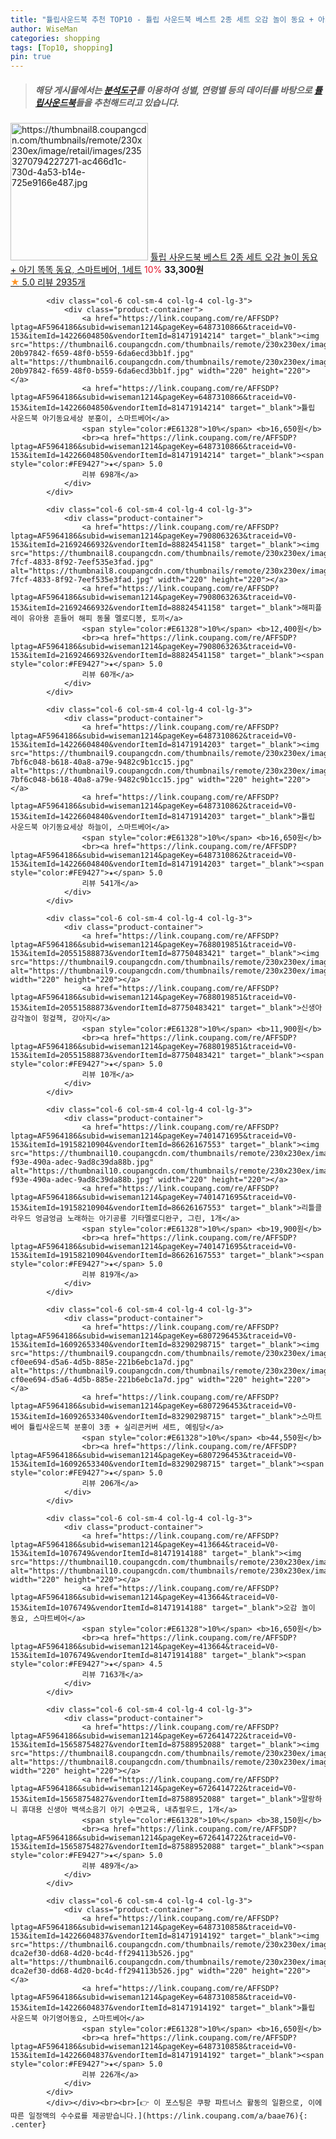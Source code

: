 ```yaml
---
title: "튤립사운드북 추천 TOP10 - 튤립 사운드북 베스트 2종 세트 오감 놀이 동요 + 아기 똑똑 동요, 스마트베어, 1세트"
author: WiseMan
categories: shopping
tags: [Top10, shopping]
pin: true
---
```


> ##### 해당 게시물에서는 [**분석도구**](https://itemscout.io/)를 이용하여 **성별**, **연령별** 등의 데이터를 바탕으로 [**튤립사운드북**](https://link.coupang.com/a/baae76)들을 추천해드리고 있습니다.
<div class="container"><div class="row">
            <div class="col-6 col-sm-4 col-lg-4 col-lg-3">
                <div class="product-container">
                    <a href="https://link.coupang.com/re/AFFSDP?lptag=AF5964186&subid=wiseman1214&pageKey=38715422&traceid=V0-153&itemId=142628790&vendorItemId=83043809813" target="_blank"><img src="https://thumbnail8.coupangcdn.com/thumbnails/remote/230x230ex/image/retail/images/2353270794227271-ac466d1c-730d-4a53-b14e-725e9166e487.jpg" alt="https://thumbnail8.coupangcdn.com/thumbnails/remote/230x230ex/image/retail/images/2353270794227271-ac466d1c-730d-4a53-b14e-725e9166e487.jpg" width="220" height="220"></a>
                    <a href="https://link.coupang.com/re/AFFSDP?lptag=AF5964186&subid=wiseman1214&pageKey=38715422&traceid=V0-153&itemId=142628790&vendorItemId=83043809813" target="_blank">튤립 사운드북 베스트 2종 세트 오감 놀이 동요 + 아기 똑똑 동요, 스마트베어, 1세트</a>
                    <span style="color:#E61328">10%</span> <b>33,300원</b>
                    <br><a href="https://link.coupang.com/re/AFFSDP?lptag=AF5964186&subid=wiseman1214&pageKey=38715422&traceid=V0-153&itemId=142628790&vendorItemId=83043809813" target="_blank"><span style="color:#FE9427">★</span> 5.0
                    리뷰 2935개</a>
                </div>
            </div>
            
            <div class="col-6 col-sm-4 col-lg-4 col-lg-3">
                <div class="product-container">
                    <a href="https://link.coupang.com/re/AFFSDP?lptag=AF5964186&subid=wiseman1214&pageKey=6487310866&traceid=V0-153&itemId=14226604850&vendorItemId=81471914214" target="_blank"><img src="https://thumbnail6.coupangcdn.com/thumbnails/remote/230x230ex/image/retail/images/3653357266333633-20b97842-f659-48f0-b559-6da6ecd3bb1f.jpg" alt="https://thumbnail6.coupangcdn.com/thumbnails/remote/230x230ex/image/retail/images/3653357266333633-20b97842-f659-48f0-b559-6da6ecd3bb1f.jpg" width="220" height="220"></a>
                    <a href="https://link.coupang.com/re/AFFSDP?lptag=AF5964186&subid=wiseman1214&pageKey=6487310866&traceid=V0-153&itemId=14226604850&vendorItemId=81471914214" target="_blank">튤립 사운드북 아기동요세상 분홍이, 스마트베어</a>
                    <span style="color:#E61328">10%</span> <b>16,650원</b>
                    <br><a href="https://link.coupang.com/re/AFFSDP?lptag=AF5964186&subid=wiseman1214&pageKey=6487310866&traceid=V0-153&itemId=14226604850&vendorItemId=81471914214" target="_blank"><span style="color:#FE9427">★</span> 5.0
                    리뷰 698개</a>
                </div>
            </div>
            
            <div class="col-6 col-sm-4 col-lg-4 col-lg-3">
                <div class="product-container">
                    <a href="https://link.coupang.com/re/AFFSDP?lptag=AF5964186&subid=wiseman1214&pageKey=7908063263&traceid=V0-153&itemId=21692466932&vendorItemId=88824541158" target="_blank"><img src="https://thumbnail8.coupangcdn.com/thumbnails/remote/230x230ex/image/retail/images/2024/02/27/15/0/dac5e17d-7fcf-4833-8f92-7eef535e3fad.jpg" alt="https://thumbnail8.coupangcdn.com/thumbnails/remote/230x230ex/image/retail/images/2024/02/27/15/0/dac5e17d-7fcf-4833-8f92-7eef535e3fad.jpg" width="220" height="220"></a>
                    <a href="https://link.coupang.com/re/AFFSDP?lptag=AF5964186&subid=wiseman1214&pageKey=7908063263&traceid=V0-153&itemId=21692466932&vendorItemId=88824541158" target="_blank">해피플레이 유아용 흔들어 해피 동물 멜로디봉, 토끼</a>
                    <span style="color:#E61328">10%</span> <b>12,400원</b>
                    <br><a href="https://link.coupang.com/re/AFFSDP?lptag=AF5964186&subid=wiseman1214&pageKey=7908063263&traceid=V0-153&itemId=21692466932&vendorItemId=88824541158" target="_blank"><span style="color:#FE9427">★</span> 5.0
                    리뷰 60개</a>
                </div>
            </div>
            
            <div class="col-6 col-sm-4 col-lg-4 col-lg-3">
                <div class="product-container">
                    <a href="https://link.coupang.com/re/AFFSDP?lptag=AF5964186&subid=wiseman1214&pageKey=6487310862&traceid=V0-153&itemId=14226604840&vendorItemId=81471914203" target="_blank"><img src="https://thumbnail9.coupangcdn.com/thumbnails/remote/230x230ex/image/retail/images/3653801432488678-7bf6c048-b618-40a8-a79e-9482c9b1cc15.jpg" alt="https://thumbnail9.coupangcdn.com/thumbnails/remote/230x230ex/image/retail/images/3653801432488678-7bf6c048-b618-40a8-a79e-9482c9b1cc15.jpg" width="220" height="220"></a>
                    <a href="https://link.coupang.com/re/AFFSDP?lptag=AF5964186&subid=wiseman1214&pageKey=6487310862&traceid=V0-153&itemId=14226604840&vendorItemId=81471914203" target="_blank">튤립 사운드북 아기동요세상 하늘이, 스마트베어</a>
                    <span style="color:#E61328">10%</span> <b>16,650원</b>
                    <br><a href="https://link.coupang.com/re/AFFSDP?lptag=AF5964186&subid=wiseman1214&pageKey=6487310862&traceid=V0-153&itemId=14226604840&vendorItemId=81471914203" target="_blank"><span style="color:#FE9427">★</span> 5.0
                    리뷰 541개</a>
                </div>
            </div>
            
            <div class="col-6 col-sm-4 col-lg-4 col-lg-3">
                <div class="product-container">
                    <a href="https://link.coupang.com/re/AFFSDP?lptag=AF5964186&subid=wiseman1214&pageKey=7688019851&traceid=V0-153&itemId=20551588873&vendorItemId=87750483421" target="_blank"><img src="https://thumbnail9.coupangcdn.com/thumbnails/remote/230x230ex/image/vendor_inventory/9176/82a505b39c1565858067f0bef5400d1e66bc3da3075b86e116b29962b233.jpeg" alt="https://thumbnail9.coupangcdn.com/thumbnails/remote/230x230ex/image/vendor_inventory/9176/82a505b39c1565858067f0bef5400d1e66bc3da3075b86e116b29962b233.jpeg" width="220" height="220"></a>
                    <a href="https://link.coupang.com/re/AFFSDP?lptag=AF5964186&subid=wiseman1214&pageKey=7688019851&traceid=V0-153&itemId=20551588873&vendorItemId=87750483421" target="_blank">신생아 감각놀이 헝겊책, 강아지</a>
                    <span style="color:#E61328">10%</span> <b>11,900원</b>
                    <br><a href="https://link.coupang.com/re/AFFSDP?lptag=AF5964186&subid=wiseman1214&pageKey=7688019851&traceid=V0-153&itemId=20551588873&vendorItemId=87750483421" target="_blank"><span style="color:#FE9427">★</span> 5.0
                    리뷰 10개</a>
                </div>
            </div>
            
            <div class="col-6 col-sm-4 col-lg-4 col-lg-3">
                <div class="product-container">
                    <a href="https://link.coupang.com/re/AFFSDP?lptag=AF5964186&subid=wiseman1214&pageKey=7401471695&traceid=V0-153&itemId=19158210904&vendorItemId=86626167553" target="_blank"><img src="https://thumbnail10.coupangcdn.com/thumbnails/remote/230x230ex/image/retail/images/2023/07/19/14/0/5753f84e-f93e-490a-adec-9ad8c39da88b.jpg" alt="https://thumbnail10.coupangcdn.com/thumbnails/remote/230x230ex/image/retail/images/2023/07/19/14/0/5753f84e-f93e-490a-adec-9ad8c39da88b.jpg" width="220" height="220"></a>
                    <a href="https://link.coupang.com/re/AFFSDP?lptag=AF5964186&subid=wiseman1214&pageKey=7401471695&traceid=V0-153&itemId=19158210904&vendorItemId=86626167553" target="_blank">리틀클라우드 엉금엉금 노래하는 아기공룡 기타멜로디완구, 그린, 1개</a>
                    <span style="color:#E61328">10%</span> <b>19,900원</b>
                    <br><a href="https://link.coupang.com/re/AFFSDP?lptag=AF5964186&subid=wiseman1214&pageKey=7401471695&traceid=V0-153&itemId=19158210904&vendorItemId=86626167553" target="_blank"><span style="color:#FE9427">★</span> 5.0
                    리뷰 819개</a>
                </div>
            </div>
            
            <div class="col-6 col-sm-4 col-lg-4 col-lg-3">
                <div class="product-container">
                    <a href="https://link.coupang.com/re/AFFSDP?lptag=AF5964186&subid=wiseman1214&pageKey=6807296453&traceid=V0-153&itemId=16092653340&vendorItemId=83290298715" target="_blank"><img src="https://thumbnail9.coupangcdn.com/thumbnails/remote/230x230ex/image/retail/images/4269434989139867-cf0ee694-d5a6-4d5b-885e-221b6ebc1a7d.jpg" alt="https://thumbnail9.coupangcdn.com/thumbnails/remote/230x230ex/image/retail/images/4269434989139867-cf0ee694-d5a6-4d5b-885e-221b6ebc1a7d.jpg" width="220" height="220"></a>
                    <a href="https://link.coupang.com/re/AFFSDP?lptag=AF5964186&subid=wiseman1214&pageKey=6807296453&traceid=V0-153&itemId=16092653340&vendorItemId=83290298715" target="_blank">스마트베어 튤립사운드북 분홍이 3종 + 실리콘커버 세트, 예림당</a>
                    <span style="color:#E61328">10%</span> <b>44,550원</b>
                    <br><a href="https://link.coupang.com/re/AFFSDP?lptag=AF5964186&subid=wiseman1214&pageKey=6807296453&traceid=V0-153&itemId=16092653340&vendorItemId=83290298715" target="_blank"><span style="color:#FE9427">★</span> 5.0
                    리뷰 206개</a>
                </div>
            </div>
            
            <div class="col-6 col-sm-4 col-lg-4 col-lg-3">
                <div class="product-container">
                    <a href="https://link.coupang.com/re/AFFSDP?lptag=AF5964186&subid=wiseman1214&pageKey=413664&traceid=V0-153&itemId=1076749&vendorItemId=81471914188" target="_blank"><img src="https://thumbnail10.coupangcdn.com/thumbnails/remote/230x230ex/image/rs_quotation_api/9vjvztgc/cd7e257caaa24652bde47926e94be73b.jpg" alt="https://thumbnail10.coupangcdn.com/thumbnails/remote/230x230ex/image/rs_quotation_api/9vjvztgc/cd7e257caaa24652bde47926e94be73b.jpg" width="220" height="220"></a>
                    <a href="https://link.coupang.com/re/AFFSDP?lptag=AF5964186&subid=wiseman1214&pageKey=413664&traceid=V0-153&itemId=1076749&vendorItemId=81471914188" target="_blank">오감 놀이 동요, 스마트베어</a>
                    <span style="color:#E61328">10%</span> <b>16,650원</b>
                    <br><a href="https://link.coupang.com/re/AFFSDP?lptag=AF5964186&subid=wiseman1214&pageKey=413664&traceid=V0-153&itemId=1076749&vendorItemId=81471914188" target="_blank"><span style="color:#FE9427">★</span> 4.5
                    리뷰 7163개</a>
                </div>
            </div>
            
            <div class="col-6 col-sm-4 col-lg-4 col-lg-3">
                <div class="product-container">
                    <a href="https://link.coupang.com/re/AFFSDP?lptag=AF5964186&subid=wiseman1214&pageKey=6726414722&traceid=V0-153&itemId=15658754827&vendorItemId=87588952088" target="_blank"><img src="https://thumbnail8.coupangcdn.com/thumbnails/remote/230x230ex/image/vendor_inventory/b1fe/560acfd5090a0cd379a8965e3f71d1631a8a99da5a6f85b59f25524b161e.jpg" alt="https://thumbnail8.coupangcdn.com/thumbnails/remote/230x230ex/image/vendor_inventory/b1fe/560acfd5090a0cd379a8965e3f71d1631a8a99da5a6f85b59f25524b161e.jpg" width="220" height="220"></a>
                    <a href="https://link.coupang.com/re/AFFSDP?lptag=AF5964186&subid=wiseman1214&pageKey=6726414722&traceid=V0-153&itemId=15658754827&vendorItemId=87588952088" target="_blank">말랑하니 휴대용 신생아 백색소음기 아기 수면교육, 내츄럴우드, 1개</a>
                    <span style="color:#E61328">10%</span> <b>38,150원</b>
                    <br><a href="https://link.coupang.com/re/AFFSDP?lptag=AF5964186&subid=wiseman1214&pageKey=6726414722&traceid=V0-153&itemId=15658754827&vendorItemId=87588952088" target="_blank"><span style="color:#FE9427">★</span> 5.0
                    리뷰 489개</a>
                </div>
            </div>
            
            <div class="col-6 col-sm-4 col-lg-4 col-lg-3">
                <div class="product-container">
                    <a href="https://link.coupang.com/re/AFFSDP?lptag=AF5964186&subid=wiseman1214&pageKey=6487310858&traceid=V0-153&itemId=14226604837&vendorItemId=81471914192" target="_blank"><img src="https://thumbnail6.coupangcdn.com/thumbnails/remote/230x230ex/image/retail/images/5059708250626748-dca2ef30-dd68-4d20-bc4d-ff294113b526.jpg" alt="https://thumbnail6.coupangcdn.com/thumbnails/remote/230x230ex/image/retail/images/5059708250626748-dca2ef30-dd68-4d20-bc4d-ff294113b526.jpg" width="220" height="220"></a>
                    <a href="https://link.coupang.com/re/AFFSDP?lptag=AF5964186&subid=wiseman1214&pageKey=6487310858&traceid=V0-153&itemId=14226604837&vendorItemId=81471914192" target="_blank">튤립 사운드북 아기영어동요, 스마트베어</a>
                    <span style="color:#E61328">10%</span> <b>16,650원</b>
                    <br><a href="https://link.coupang.com/re/AFFSDP?lptag=AF5964186&subid=wiseman1214&pageKey=6487310858&traceid=V0-153&itemId=14226604837&vendorItemId=81471914192" target="_blank"><span style="color:#FE9427">★</span> 5.0
                    리뷰 226개</a>
                </div>
            </div>
            </div></div><br><br>[👉 이 포스팅은 쿠팡 파트너스 활동의 일환으로, 이에 따른 일정액의 수수료를 제공받습니다.](https://link.coupang.com/a/baae76){: .center}